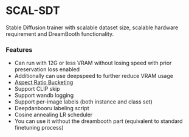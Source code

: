 # SCAL-SDT

Stable Diffusion trainer with scalable dataset size, scalable hardware requirement and DreamBooth functionality.

### Features

* Can run with 12G or less VRAM without losing speed with prior preservation loss enabled
* Additionally can use deepspeed to further reduce VRAM usage
* [Aspect Ratio Bucketing](https://github.com/NovelAI/novelai-aspect-ratio-bucketing)
* Support CLIP skip
* Support wandb logging
* Support per-image labels (both instance and class set)
* Deepdanbooru labeling script
* Cosine annealing LR scheduler
* You can use it without the dreambooth part (equivalent to standard finetuning process)
